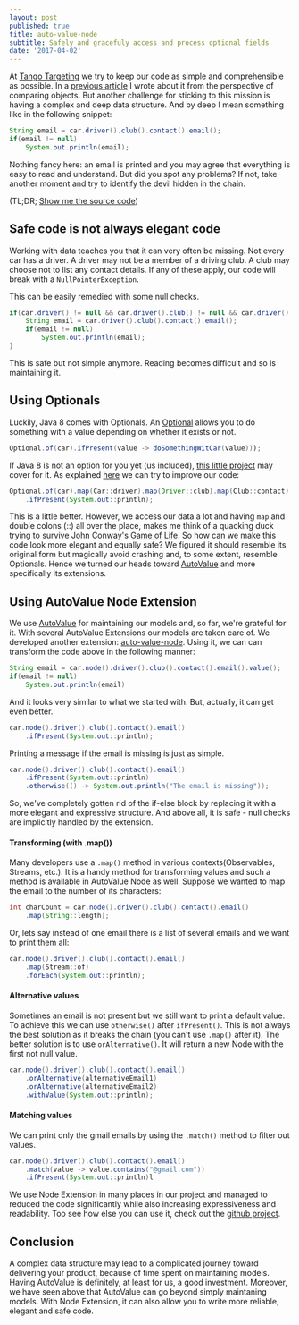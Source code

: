 ```yaml
---
layout: post
published: true
title: auto-value-node
subtitle: Safely and gracefuly access and process optional fields
date: '2017-04-02'
---
```

At [Tango Targeting](http://tangotargeting.com/) we try to keep our code as simple and comprehensible as possible. In a [previous article](http://www.ccheptea.com/2017-03-04-auto-value-variant/) I wrote about it from the perspective of comparing objects. But another challenge for sticking to this mission is having a complex and deep data structure. And by deep I mean something like in the following snippet:

```java
String email = car.driver().club().contact().email();
if(email != null)
    System.out.println(email);
```
Nothing fancy here: an email is printed and you may agree that everything is easy to read and understand. But did you spot any problems? If not, take another moment and try to identify the  devil hidden in the chain.

(TL;DR; [Show me the source code](https://github.com/ccheptea/auto-value-node))


## Safe code is not always elegant code

Working with data teaches you that it can very often be missing. Not every car has a driver. A driver may not be a member of a driving club. A club may choose not to list any contact details. If any of these apply, our code will break with a ``NullPointerException``.

This can be easily remedied with some null checks.

```java
if(car.driver() != null && car.driver().club() != null && car.driver().club().contact() != null){
    String email = car.driver().club().contact().email();
    if(email != null)
	    System.out.println(email);
}
```
This is safe but not simple anymore. Reading becomes difficult and so is maintaining it. 


## Using Optionals
Luckily, Java 8 comes with Optionals. An [Optional](https://docs.oracle.com/javase/8/docs/api/java/util/Optional.html) allows you to do something with a value depending on whether it exists or not. 

```java
Optional.of(car).ifPresent(value -> doSomethingWitCar(value)));
```

If Java 8 is not an option for you yet (us included), [this little project](https://github.com/aNNiMON/Lightweight-Stream-API) may cover for it. As explained [here](http://www.deadcoderising.com/2015-10-06-java-8-removing-null-checks-with-optional/) we can try to improve our code:

```java
Optional.of(car).map(Car::driver).map(Driver::club).map(Club::contact).map(Contact::email)
    .ifPresent(System.out::println);
```

This is a little better. However, we access our data a lot and having ``map`` and double colons (::) all over the place, makes me think of a quacking duck trying to survive John Conway's [Game of Life](https://en.wikipedia.org/wiki/Conway%27s_Game_of_Life). So how can we make this code look more elegant and equally safe? We figured it should resemble its original form but magically avoid crashing and, to some extent, resemble Optionals. Hence we turned our heads toward [AutoValue](https://github.com/google/auto/tree/master/value) and more specifically its extensions.

## Using AutoValue Node Extension

We use [AutoValue](https://github.com/google/auto/tree/master/value) for maintaining our models and, so far, we're grateful for it. With several AutoValue Extensions our models are taken care of. We developed another extension: [auto-value-node](https://github.com/ccheptea/auto-value-node). Using it, we can can transform the code above in the following manner:

```java
String email = car.node().driver().club().contact().email().value();
if(email != null)
    System.out.println(email)
```
And it looks very similar to what we started with. But, actually, it can get even better.

```java
car.node().driver().club().contact().email()
    .ifPresent(System.out::println);
```
Printing a message if the email is missing is just as simple.

```java
car.node().driver().club().contact().email()
    .ifPresent(System.out::println)
    .otherwise(() -> System.out.println("The email is missing"));
```

So, we've completely gotten rid of the if-else block by replacing it with a more elegant and expressive structure. And above all, it is safe - null checks are implicitly handled by the extension.

#### Transforming (with .map())
Many developers use a ``.map()`` method in various contexts(Observables, Streams, etc.). It is a handy method for transforming values and such a method is available in AutoValue Node as well. Suppose we wanted to map the email to the number of its characters:

```java
int charCount = car.node().driver().club().contact().email()
    .map(String::length);
```

Or, lets say instead of one email there is a list of several emails and we want to print them all:

```java
car.node().driver().club().contact().email()
    .map(Stream::of)
    .forEach(System.out::println);
```

#### Alternative values
Sometimes an email is not present but we still want to print a default value. To achieve this we can use ``otherwise()`` after ``ifPresent()``. This is not always the best solution as it breaks the chain (you can't use ``.map()`` after it). The better solution is to use ``orAlternative()``. It will return a new Node with the first not null value.

```java
car.node().driver().club().contact().email()
    .orAlternative(alternativeEmail1)
    .orAlternative(alternativeEmail2)
    .withValue(System.out::println);
```

#### Matching values
We can print only the gmail emails by using the ``.match()`` method to filter out values.

```java
car.node().driver().club().contact().email()
    .match(value -> value.contains("@gmail.com"))
    .ifPresent(System.out::println)l
```

We use Node Extension in many places in our project and managed to reduced the code significantly while also increasing expressiveness and readability. Too see how else you can use it, check out the [github project]((https://github.com/ccheptea/auto-value-node)).

## Conclusion

A complex data structure may lead to a complicated journey toward delivering your product, because of time spent on maintaining models. Having AutoValue is definitely, at least for us, a good investment. Moreover, we have seen above that AutoValue can go beyond simply maintaning models. With Node Extension, it can also allow you to write more reliable, elegant and safe code.

